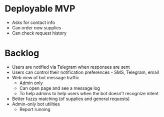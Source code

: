 # Deployable MVP

* Asks for contact info
* Can order new supplies
* Can check request history

# Backlog

* Users are notified via Telegram when responses are sent
* Users can control their notification preferences - SMS, Telegram, email
* Web view of bot message traffic
  * Admin only
  * Can open page and see a message log
  * To help admins to help users when the bot doesn't recognize intent
* Better fuzzy matching (of supplies and general requests)
* Admin-only bot utilities
  * Report running